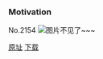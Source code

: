 ### Motivation
No.2154
![图片不见了~~~](https://imgs.xkcd.com/comics/motivation.png)

[原址](https://xkcd.com//2154) [下载](https://imgs.xkcd.com/comics/motivation.png)

